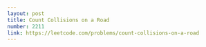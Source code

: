 ```yaml
---
layout: post
title: Count Collisions on a Road
number: 2211
link: https://leetcode.com/problems/count-collisions-on-a-road
---
```

